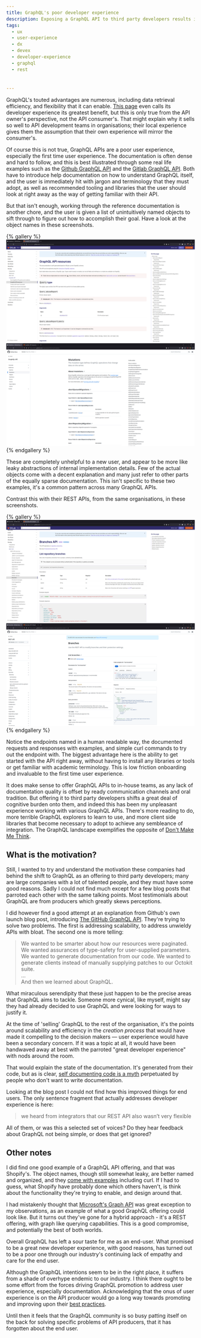 ```yaml
---
title: GraphQL's poor developer experience
description: Exposing a GraphQL API to third party developers results in a poor experience, but not for the API owners.
tags:
  - ux
  - user-experience
  - dx
  - devex
  - developer-experience
  - graphql
  - rest


---
```


GraphQL's touted advantages are numerous, including data retrieval efficiency, and flexibility that it can enable. [This page](https://www.apollographql.com/docs/intro/benefits/) even calls its developer experience its greatest benefit, but this is only true from the API owner's perspective, not the API consumer's. That might explain why it sells so well to API development teams in organisations; their local experience gives them the assumption that their own experience will mirror the consumer's.

Of course this is not true, GraphQL APIs are a poor user experience, especially the first time user experience. The documentation is often dense and hard to follow, and this is best illustrated through some real life examples such as the [Github GraphQL API](https://docs.github.com/en/graphql) and the [Gitlab GraphQL API](https://docs.gitlab.com/ee/api/graphql/). Both have to introduce help documentation on how to understand GraphQL itself, and the user is immediately hit with jargon and terminology that they must adopt, as well as recommended tooling and libraries that the user should look at right away as the way of getting familiar with their API. 

But that isn't enough, working through the reference documentation is another chore, and the user is given a list of unintuitively named objects to sift through to figure out how to accomplish their goal. Have a look at the object names in these screenshots.

{% gallery %}
![Gitlab](/assets/images/graphql-poor-developer-experience/001.png)
![Github](/assets/images/graphql-poor-developer-experience/002.png)
{% endgallery %}

These are completely unhelpful to a new user, and appear to be more like leaky abstractions of internal implementation details. Few of the actual objects come with a decent explanation and many just refer to other parts of the equally sparse documentation. This isn't specific to these two examples, it's a common pattern across many GraphQL APIs.

Contrast this with their REST APIs, from the same organisations, in these screenshots. 

{% gallery %}
![Gitlab](/assets/images/graphql-poor-developer-experience/003.png)
![Github](/assets/images/graphql-poor-developer-experience/004.png)
{% endgallery %}

Notice the endpoints named in a human readable way, the documented requests and responses with examples, and simple curl commands to try out the endpoint with. The biggest advantage here is the ability to get started with the API right away, without having to install any libraries or tools or get familiar with academic terminology. This is low friction onboarding and invaluable to the first time user experience. 

It does make sense to offer GraphQL APIs to in-house teams, as any lack of documentation quality is offset by ready communication channels and oral tradition. But offering it to third party developers shifts a great deal of cognitive burden onto them, and indeed this has been my unpleasant experience working with various GraphQL APIs. There's more reading to do, more terrible GraphQL explorers to learn to use, and more client side libraries that become necessary to adopt to achieve any sembleance of integration. The GraphQL landscape exemplifies the opposite of [Don't Make Me Think](https://en.wikipedia.org/wiki/Don%27t_Make_Me_Think).


## What is the motivation?

Still, I wanted to try and understand the motivation these companies had behind the shift to GraphQL as an offering to third party developers; many are large companies with a lot of talented people, and they must have some good reasons. Sadly I could not find much except for a few blog posts that parroted each other with the same talking points. Most testimonials about GraphQL are from producers which greatly skews perceptions.  

I did however find a good attempt at an explanation from Github's own launch blog post, introducing [The GitHub GraphQL API](https://github.blog/2016-09-14-the-github-graphql-api/). They're trying to solve two problems. The first is addressing scalability, to address unwieldy APIs with bloat. The second one is more telling:

>  We wanted to be smarter about how our resources were paginated. We wanted assurances of type-safety for user-supplied parameters. We wanted to generate documentation from our code. We wanted to generate clients instead of manually supplying patches to our Octokit suite.  
> ...  
> And then we learned about GraphQL.

What miraculous serendipity that these just happen to be the precise areas that GraphQL aims to tackle. Someone more cynical, like myself, might say they had already decided to use GraphQL and were looking for ways to justify it. 

At the time of 'selling' GraphQL to the rest of the organisation, it's the points around scalability and efficiency in the *creation process* that would have made it compelling to the decision makers — user experience would have been a secondary concern. If it was a topic at all, it would have been handwaved away at best with the parroted "great developer experience" with nods around the room. 

That would explain the state of the documentation. It's generated from their code, but as is clear, [self documenting code is a myth](https://www.ericholscher.com/blog/2017/jan/27/code-is-self-documenting/) perpetuated by people who don't want to write documentation. 


Looking at the blog post I could not find how this improved things for end users. The only sentence fragment that actually addresses developer experience is here:

> we heard from integrators that our REST API also wasn’t very flexible

All of them, or was this a selected set of voices? Do they hear feedback about GraphQL not being simple, or does that get ignored?

## Other notes

I did find one good example of a GraphQL API offering, and that was Shopify's. The object names, though still somewhat leaky, are better named and organized, and they [come with examples](https://shopify.dev/docs/api/admin-graphql/2023-10/queries/app) including curl. If I had to guess, what Shopify have probably done which others haven't, is think about the functionality they're trying to enable, and design around that. 

I had mistakenly thought that [Microsoft's Graph API](https://learn.microsoft.com/en-us/graph/overview) was great exception to my observations, as an example of what a good GraphQL offering could look like. But it turns out they've gone for a hybrid approach - it's a REST offering, with graph like querying capabilities. This is a good compromise, and potentially the best of both worlds.

Overall GraphQL has left a sour taste for me as an end-user. What promised to be a great new developer experience, with good reasons, has turned out to be a poor one through our industry's continuing lack of empathy and care for the end user. 

Although the GraphQL intentions seem to be in the right place, it suffers from a shade of overhype endemic to our industry. I think there ought to be some effort from the forces driving GraphQL promotion to address user experience, especially documentation. Acknowledging that the onus of user experience is on the API producer would go a long way towards promoting and improving upon their [best practices](https://graphql.org/learn/best-practices/). 

Until then it feels that the GraphQL community is so busy patting itself on the back for solving specific problems of API producers, that it has forgotten about the end user.
